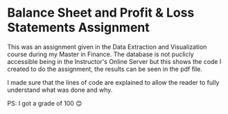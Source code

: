 # Balance Sheet and Profit & Loss Statements Assignment

This was an assignment given in the Data Extraction and Visualization course during my Master in Finance.
The database is not puclicly accessible being in the Instructor's Online Server but this shows the code I created to do the assignment, the results can be seen in the pdf file.

I made sure that the lines of code are explained to allow the reader to fully understand what was done and why.


PS: I got a grade of 100 😊
